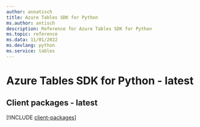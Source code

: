 ```yaml
---
author: annatisch
title: Azure Tables SDK for Python
ms.author: antisch
description: Reference for Azure Tables SDK for Python
ms.topic: reference
ms.data: 11/01/2022
ms.devlang: python
ms.service: tables
---
```

# Azure Tables SDK for Python - latest

## Client packages - latest
[!INCLUDE [client-packages](tables-client-index.md)]